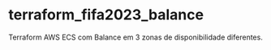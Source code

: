 # terraform_fifa2023_balance
Terraform AWS ECS com Balance em 3 zonas de disponibilidade diferentes.
